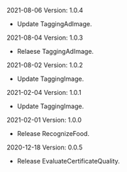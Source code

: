 2021-08-06 Version: 1.0.4
- Update TaggingAdImage.

2021-08-04 Version: 1.0.3
- Relaese TaggingAdImage.

2021-08-02 Version: 1.0.2
- Update TaggingImage.

2021-02-04 Version: 1.0.1
- Update TaggingImage.

2021-02-01 Version: 1.0.0
- Release RecognizeFood.

2020-12-18 Version: 0.0.5
- Release EvaluateCertificateQuality.

